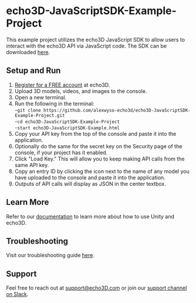 # echo3D-JavaScriptSDK-Example-Project
This example project utilizes the echo3D JavaScript SDK to allow users to interact with the echo3D API via JavaScript code.
The SDK can be downloaded [here](https://storage.echo3d.com/JS/Echo3DApi.zip).

## Setup and Run
1. [Register for a FREE account](https://console.echo3d.com/#/auth/register?utm_term={keyword}&utm_campaign=javascript_sdk&utm_source=github&utm_medium=sourcecontrol) at echo3D.
2. Upload 3D models, videos, and images to the console.
4. Open a new terminal.
5. Run the following in the terminal: <br>
-`git clone https://github.com/alexwyso-echo3d/echo3D-JavaScriptSDK-Example-Project.git`<br>
-`cd echo3D-JavaScriptSDK-Example-Project` <br>
-`start echo3D-JavaScriptSDK-Example.html` <br>
6. Copy your API key from the top of the console and paste it into the application.
7. Optionally do the same for the secret key on the Security page of the console, if your project has it enabled.
8. Click "Load Key." This will allow you to keep making API calls from the same API key.
10. Copy an entry ID by clicking the icon next to the name of any model you have uploaded to the console and paste it into the application.
11. Outputs of API calls will display as JSON in the center textbox.

## Learn More
Refer to our [documentation](https://docs.echo3D.com/unity/) to learn more about how to use Unity and echo3D.

## Troubleshooting
Visit our troubleshooting guide [here](https://docs.echo3d.com/unity/troubleshooting#im-getting-a-newtonsoft.json.dll-error-in-unity).

## Support
Feel free to reach out at [support@echo3D.com](mailto:support@echo3D.co) or join our [support channel on Slack](https://go.echo3D.co/join). 
